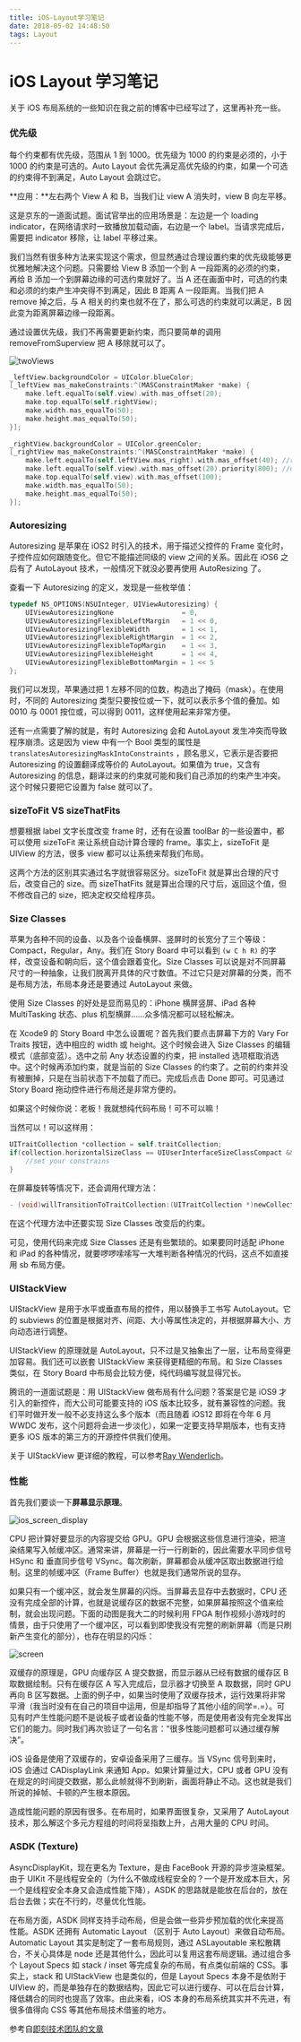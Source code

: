 ```yaml
---
title: iOS-Layout学习笔记
date: 2018-05-02 14:48:50
tags: Layout
---
```


# iOS Layout 学习笔记

关于 iOS 布局系统的一些知识在我之前的博客中已经写过了，这里再补充一些。

### 优先级

每个约束都有优先级，范围从 1 到 1000。优先级为 1000 的约束是必须的，小于 1000 的约束是可选的。Auto Layout 会优先满足高优先级的约束，如果一个可选的约束得不到满足，Auto Layout 会跳过它。

**应用：**左右两个 View A 和 B，当我们让 view A 消失时，view B 向左平移。

这是京东的一道面试题。面试官举出的应用场景是：左边是一个 loading indicator，在网络请求时一致播放加载动画，右边是一个 label。当请求完成后，需要把 indicator 移除，让 label 平移过来。

我们当然有很多种方法来实现这个需求，但显然通过合理设置约束的优先级能够更优雅地解决这个问题。只需要给 View B 添加一个到 A 一段距离的必须的约束，再给 B 添加一个到屏幕边缘的可选约束就好了。当 A 还在画面中时，可选的约束和必须的约束产生冲突得不到满足，因此 B 距离 A 一段距离。当我们把 A remove 掉之后，与 A 相关的约束也就不在了，那么可选的约束就可以满足，B 因此变为距离屏幕边缘一段距离。

通过设置优先级，我们不再需要更新约束，而只要简单的调用 removeFromSuperview 把 A 移除就可以了。

![twoViews](/img/layoutStudy/twoViews.gif)

```objective-c
_leftView.backgroundColor = UIColor.blueColor;
[_leftView mas_makeConstraints:^(MASConstraintMaker *make) {
    make.left.equalTo(self.view).with.mas_offset(20);
    make.top.equalTo(self.rightView);
    make.width.mas_equalTo(50);
    make.height.mas_equalTo(50);
}];
    
_rightView.backgroundColor = UIColor.greenColor;
[_rightView mas_makeConstraints:^(MASConstraintMaker *make) {
    make.left.equalTo(self.leftView.mas_right).with.mas_offset(40); //required
    make.left.equalTo(self.view).with.mas_offset(20).priority(800); //optional
    make.top.equalTo(self.view).with.mas_offset(100);
    make.width.mas_equalTo(50);
    make.height.mas_equalTo(50);
}];
```

### Autoresizing

Autoresizing 是苹果在 iOS2 时引入的技术，用于描述父控件的 Frame 变化时，子控件应如何跟随变化。但它不能描述同级的 view 之间的关系。因此在 iOS6 之后有了 AutoLayout 技术，一般情况下就没必要再使用 AutoResizing 了。

查看一下 Autoresizing 的定义，发现是一些枚举值：

```objective-c
typedef NS_OPTIONS(NSUInteger, UIViewAutoresizing) {
    UIViewAutoresizingNone                 = 0,
    UIViewAutoresizingFlexibleLeftMargin   = 1 << 0,
    UIViewAutoresizingFlexibleWidth        = 1 << 1,
    UIViewAutoresizingFlexibleRightMargin  = 1 << 2,
    UIViewAutoresizingFlexibleTopMargin    = 1 << 3,
    UIViewAutoresizingFlexibleHeight       = 1 << 4,
    UIViewAutoresizingFlexibleBottomMargin = 1 << 5
};
```

我们可以发现，苹果通过把 1 左移不同的位数，构造出了掩码（mask）。在使用时，不同的 Autoresizing 类型只要按位或一下，就可以表示多个值的叠加。如 0010 与 0001 按位或，可以得到 0011，这样使用起来非常方便。

还有一点需要了解的就是，有时 Autoresizing 会和 AutoLayout 发生冲突而导致程序崩溃。这是因为 view 中有一个 Bool 类型的属性是 `translatesAutoresizingMaskIntoConstraints` ，顾名思义，它表示是否要把 Autoresizing 的设置翻译成等价的 AutoLayout。如果值为 true，又含有 Autoresizing 的信息，翻译过来的约束就可能和我们自己添加的约束产生冲突。这个时候只要把它设置为 false 就可以了。

### sizeToFit VS sizeThatFits

想要根据 label 文字长度改变 frame 时，还有在设置 toolBar 的一些设置中，都可以使用 sizeToFit 来让系统自动计算合理的 frame。事实上，sizeToFit 是 UIView 的方法，很多 view 都可以让系统来帮我们布局。

这两个方法的区别其实通过名字就很容易区分。sizeToFit 就是算出合理的尺寸后，改变自己的 size。而 sizeThatFits 就是算出合理的尺寸后，返回这个值，但不修改自己的 size，把决定权交给程序员。

### Size Classes

苹果为各种不同的设备、以及各个设备横屏、竖屏时的长宽分了三个等级：Compact，Regular，Any。我们在 Story Board 中可以看到 `(w C h R)` 的字样，改变设备和朝向后，这个值会跟着变化。Size Classes 可以说是对不同屏幕尺寸的一种抽象，让我们脱离开具体的尺寸数值。不过它只是对屏幕的分类，而不是布局方法，布局本身还是要通过 AutoLayout 来做。

使用 Size Classes 的好处是显而易见的：iPhone 横屏竖屏、iPad 各种 MultiTasking 状态、plus 机型横屏……众多情况都可以轻松解决。

在 Xcode9 的 Story Board 中怎么设置呢？首先我们要点击屏幕下方的 Vary For Traits 按钮，选中相应的 width 或 height。这个时候会进入 Size Classes 的编辑模式（底部变蓝）。选中之前 Any 状态设置的约束，把 installed 选项框取消选中。这个时候再添加约束，就是当前的 Size Classes 的约束了。之前的约束并没有被删掉，只是在当前状态下不加载了而已。完成后点击 Done 即可。可见通过 Story Board 拖动控件进行布局还是非常方便的。

如果这个时候你说：老板！我就想纯代码布局！可不可以嘛！

当然可以！可以这样用：

```objective-c
UITraitCollection *collection = self.traitCollection;
if(collection.horizontalSizeClass == UIUserInterfaceSizeClassCompact && collection.verticalSizeClass == UIUserInterfaceSizeClassRegular) {
    //set your constrains
}
```

在屏幕旋转等情况下，还会调用代理方法：

```objective-c
- (void)willTransitionToTraitCollection:(UITraitCollection *)newCollection withTransitionCoordinator:(id<UIViewControllerTransitionCoordinator>)coordinator;
```

在这个代理方法中还要实现 Size Classes 改变后的约束。

可见，使用代码来完成 Size Classes 还是有些繁琐的。如果要同时适配 iPhone 和 iPad 的各种情况，就要啰啰嗦嗦写一大堆判断各种情况的代码，这点不如直接用 sb 布局方便。

### UIStackView

UIStackView 是用于水平或垂直布局的控件，用以替换手工书写 AutoLayout。它的 subviews 的位置是根据对齐、间距、大小等属性决定的，并根据屏幕大小、方向动态进行调整。

UIStackView 的原理就是 AutoLayout，只不过是又抽象出了一层，让布局变得更加容易。我们还可以嵌套 UIStackView 来获得更精细的布局。和 Size Classes 类似，在 Story Board 中布局会比较方便，纯代码编写就显得冗长。

腾讯的一道面试题是：用 UIStackView 做布局有什么问题？答案是它是 iOS9 才引入的新控件，而大公司可能要支持的 iOS 版本比较多，就有兼容性的问题。我们平时做开发一般不必支持这么多个版本（而且随着 iOS12 即将在今年 6 月 WWDC 发布，这个问题将会进一步淡化），如果一定要支持早期版本，也有支持更多 iOS 版本的第三方的开源控件供我们使用。

关于 UIStackView 更详细的教程，可以参考[Ray Wenderlich](https://www.raywenderlich.com/160646/uistackview-tutorial-introducing-stack-views-2)。

### 性能

首先我们要谈一下**屏幕显示原理**。

![ios_screen_display](/img/layoutStudy/ios_screen_display.png)

CPU 把计算好要显示的内容提交给 GPU。GPU 会根据这些信息进行渲染，把渲染结果写入帧缓冲区。通常来讲，屏幕是一行一行刷新的，因此需要水平同步信号 HSync 和 垂直同步信号 VSync。每次刷新，屏幕都会从缓冲区取出数据进行绘制。这里的帧缓冲区（Frame Buffer）也就是我们通常所说的显存。

如果只有一个缓冲区，就会发生屏幕的闪烁。当屏幕去显存中去数据时，CPU 还没有完成全部的计算，也就是说缓存区的数据不完整，如果屏幕按照这个值来绘制，就会出现问题。下面的动图是我大二的时候利用 FPGA 制作视频小游戏时的情景，由于只使用了一个缓冲区，可以看到即使我没有完整的刷新屏幕（而是只刷新产生变化的部分），也存在明显的闪烁：

![screen](/img/layoutStudy/screen.gif)

双缓存的原理是，GPU 向缓存区 A 提交数据，而显示器从已经有数据的缓存区 B 取数据绘制。只有在缓存区 A 写入完成后，显示器才切换至 A 取数据，同时 GPU 再向 B 区写数据。上面的例子中，如果当时使用了双缓存技术，运行效果将非常平滑（我当时没有在自己的项目中运用，但是却指导了其他小组的同学=.=）。可见有时产生性能问题不是说板子或者设备的性能不够，而是使用者没有完全发挥出它们的能力。同时我们再次验证了一句名言：“很多性能问题都可以通过缓存解决”。

iOS 设备是使用了双缓存的，安卓设备采用了三缓存。当 VSync 信号到来时，iOS 会通过 CADisplayLink 来通知 App。如果计算量过大，CPU 或者 GPU 没有在规定的时间提交数据，那么此帧就得不到刷新，画面将静止不动。这也就是我们所说的掉帧、卡顿的产生根本原因。

造成性能问题的原因有很多。在布局时，如果界面很复杂，又采用了 AutoLayout 技术，那么解这个多元方程组的时间将呈指数上升，占用大量的 CPU 时间。

### ASDK (Texture)

AsyncDisplayKit，现在更名为 Texture，是由 FaceBook 开源的异步渲染框架。由于 UIKit 不是线程安全的（为什么不做成线程安全的？一个是开发成本巨大，另一个是线程安全本身又会造成性能下降），ASDK 的思路就是能放在后台的，放在后台去做；实在不行的，尽量优化性能。

在布局方面，ASDK 同样支持手动布局，但是会做一些异步预加载的优化来提高性能。ASDK 还拥有 Automatic Layout （区别于 Auto Layout）来做自动布局。Automatic Layout 其实是制定了一套布局规则，通过 ASLayoutable 来松散耦合，不关心具体是 node 还是其他什么，因此可以复用这套布局逻辑。通过组合多个 Layout Specs 如 stack / inset 等完成复杂的布局，有点类似前端的 CSS。事实上，stack 和 UIStackView 也是类似的，但是 Layout Specs 本身不是依附于 UIView 的，而是单独存在的数据结构，因此它可以进行缓存、可以在后台计算，降低耦合的同时也提高了效率。由此来看，iOS 本身的布局系统其实并不先进，有很多值得向 CSS 等其他布局技术借鉴的地方。

参考自[即刻技术团队的文章](https://juejin.im/post/58f0812a0ce463006b9fc403)





